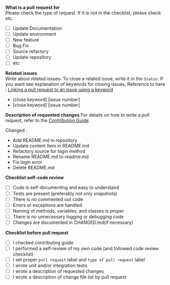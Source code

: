 **What is a pull request for**  
Please check the type of request. If it is not in the checklist, please check etc.
- [ ] Update Documentation
- [ ] Update environment
- [ ] New feature
- [ ] Bug Fix
- [ ] Source refactory
- [ ] Update repository
- [ ] etc

**Related issues**  
Write about related issues. To close a related issue, write it in the `Status`. If you want see explanation of keywords for closing issues, Reference to here : [Linking a pull request to an issue using a keyword](https://docs.github.com/en/issues/tracking-your-work-with-issues/creating-issues/linking-a-pull-request-to-an-issue#linking-a-pull-request-to-an-issue-using-a-keyword)

- [close keyword] [issue number]
- [close keyword] [issue number]

**Description of requested changes**
For details on how to write a pull request, refer to the [Contribution Guide](../blob/master/CONTRIBUTING.md).

Changed :
   - Add README.md in repository
   - Update content Item in README.md
   - Refactory source for login method
   - Rename README.md to readme.md
   - Fix login error
   - Delete README.md

**Checklist self-code review**
- [ ] Code is self-documenting and easy to understand
- [ ] Tests are present (preferably not only snapshots)
- [ ] There is no commented out code
- [ ] Errors or exceptions are handled
- [ ] Naming of methods, variables, and classes is proper
- [ ] There is no unnecessary logging or debugging code
- [ ] Changes are documented in CHANGED.md(if necessary)
      
**Checklist before pull request**
- [ ] I checked contributing guide
- [ ] I performed a self-review of my own code (and followed code review checklist)
- [ ] I set proper `pull request` label and `type of pull request` label
- [ ] I wrote unit and/or integration tests
- [ ] I wrote a description of requested changes
- [ ] I wrote a description of change file list by pull request
